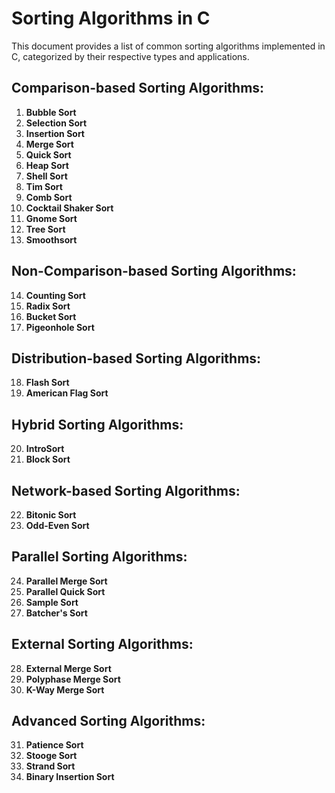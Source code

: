 # Sorting Algorithms in C

This document provides a list of common sorting algorithms implemented in C, categorized by their respective types and applications.

## Comparison-based Sorting Algorithms:
1. **Bubble Sort**
2. **Selection Sort**
3. **Insertion Sort**
4. **Merge Sort**
5. **Quick Sort**
6. **Heap Sort**
7. **Shell Sort**
8. **Tim Sort**
9. **Comb Sort**
10. **Cocktail Shaker Sort**
11. **Gnome Sort**
12. **Tree Sort**
13. **Smoothsort**

## Non-Comparison-based Sorting Algorithms:
14. **Counting Sort**
15. **Radix Sort**
16. **Bucket Sort**
17. **Pigeonhole Sort**

## Distribution-based Sorting Algorithms:
18. **Flash Sort**
19. **American Flag Sort**

## Hybrid Sorting Algorithms:
20. **IntroSort**
21. **Block Sort**

## Network-based Sorting Algorithms:
22. **Bitonic Sort**
23. **Odd-Even Sort**

## Parallel Sorting Algorithms:
24. **Parallel Merge Sort**
25. **Parallel Quick Sort**
26. **Sample Sort**
27. **Batcher's Sort**

## External Sorting Algorithms:
28. **External Merge Sort**
29. **Polyphase Merge Sort**
30. **K-Way Merge Sort**

## Advanced Sorting Algorithms:
31. **Patience Sort**
32. **Stooge Sort**
33. **Strand Sort**
34. **Binary Insertion Sort**
